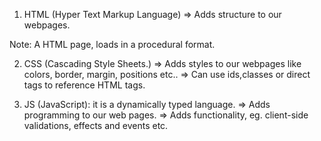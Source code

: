 1) HTML (Hyper Text Markup Language)
    => Adds structure to our webpages.

Note: A HTML page, loads in a procedural format.

2) CSS (Cascading Style Sheets.)
    => Adds styles to our webpages like colors, border, margin, positions etc..
    => Can use ids,classes or direct tags to reference HTML tags.

3) JS (JavaScript): it is a dynamically typed language.
    => Adds programming to our web pages.
    => Adds functionality, eg. client-side validations, effects and events etc.